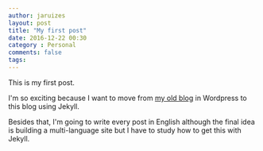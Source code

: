 ```yaml
---
author: jaruizes
layout: post
title: "My first post"
date: 2016-12-22 00:30
category : Personal
comments: false
tags:
---
```


This is my first post.  

I'm so exciting because I want to move from [my old blog](http://www.jaruiz.es) in Wordpress to this blog using Jekyll.  

Besides that, I'm going to write every post in English although the final idea is building a multi-language site but I have to study how to get this with Jekyll.    



